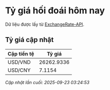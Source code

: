 # Tỷ giá hối đoái hôm nay

Dữ liệu được lấy từ [ExchangeRate-API](https://www.exchangerate-api.com/).

## Tỷ giá cập nhật

| Cặp tiền tệ | Tỷ giá |
|---|---|
| USD/VND | 26262.9336 |
| USD/CNY | 7.1154 |

*Cập nhật lần cuối: 2025-09-23 03:24:53*

